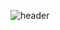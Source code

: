 ![header](https://capsule-render.vercel.app/api?type=wave&color=auto&height=300&section=header&text=KihyunLee&fontSize=90)
